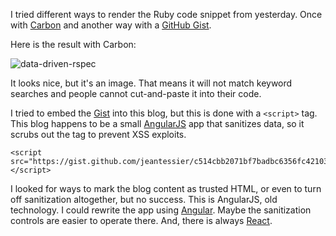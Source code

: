 I tried different ways to render the Ruby code snippet from yesterday.  Once
with [Carbon](https://carbon.now.sh/) and another way with a
[GitHub Gist](https://gist.github.com/).

Here is the result with Carbon:

![data-driven-rspec](data-driven-rspec.png)

It looks nice, but it's an image.  That means it will not match keyword searches
and people cannot cut-and-paste it into their code.

I tried to embed the
[Gist](https://gist.github.com/jeantessier/c514cbb2071bf7badbc6356fc4210313)
into this blog, but this is done with a `<script>` tag.  This blog happens
to be a small [AngularJS](https://angularjs.org/) app that sanitizes data, so
it scrubs out the tag to prevent XSS exploits.

    <script src="https://gist.github.com/jeantessier/c514cbb2071bf7badbc6356fc4210313.js"></script>

<script src="https://gist.github.com/jeantessier/c514cbb2071bf7badbc6356fc4210313.js"></script>

I looked for ways to mark the blog content as trusted HTML, or even to turn off
sanitization altogether, but no success.  This is AngularJS, old technology.  I
could rewrite the app using [Angular](https://angular.io/).  Maybe the
sanitization controls are easier to operate there.  And, there is always
[React](https://reactjs.org/).
